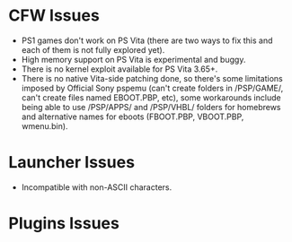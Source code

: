 # CFW Issues
- PS1 games don't work on PS Vita (there are two ways to fix this and each of them is not fully explored yet).
- High memory support on PS Vita is experimental and buggy.
- There is no kernel exploit available for PS Vita 3.65+.
- There is no native Vita-side patching done, so there's some limitations imposed by Official Sony pspemu (can't create folders in /PSP/GAME/, can't create files named EBOOT.PBP, etc), some workarounds include being able to use /PSP/APPS/ and /PSP/VHBL/ folders for homebrews and alternative names for eboots (FBOOT.PBP, VBOOT.PBP, wmenu.bin).

# Launcher Issues
- Incompatible with non-ASCII characters.


# Plugins Issues
